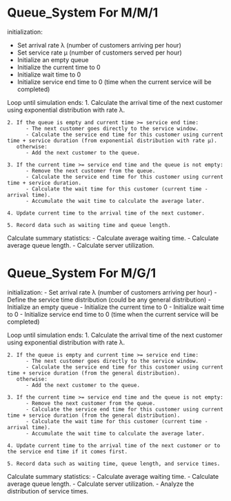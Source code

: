 # Queue_System For M/M/1
initialization:
  - Set arrival rate λ (number of customers arriving per hour)
  - Set service rate μ (number of customers served per hour)
  -  Initialize an empty queue
  - Initialize the current time to 0
  - Initialize wait time to 0
  - Initialize service end time to 0 (time when the current service will be completed)

Loop until simulation ends:
    1. Calculate the arrival time of the next customer using exponential distribution with rate λ.
    
    2. If the queue is empty and current time >= service end time:
          - The next customer goes directly to the service window.
          - Calculate the service end time for this customer using current time + service duration (from exponential distribution with rate μ).
       otherwise:
          - Add the next customer to the queue.
    
    3. If the current time >= service end time and the queue is not empty:
          - Remove the next customer from the queue.
          - Calculate the service end time for this customer using current time + service duration.
          - Calculate the wait time for this customer (current time - arrival time).
          - Accumulate the wait time to calculate the average later.
    
    4. Update current time to the arrival time of the next customer.
    
    5. Record data such as waiting time and queue length.

Calculate summary statistics:
    - Calculate average waiting time.
    - Calculate average queue length.
    - Calculate server utilization.


# Queue_System For M/G/1
initialization:
    - Set arrival rate λ (number of customers arriving per hour)
    - Define the service time distribution (could be any general distribution)
    - Initialize an empty queue
    - Initialize the current time to 0
    - Initialize wait time to 0
    - Initialize service end time to 0 (time when the current service will be completed)

Loop until simulation ends:
    1. Calculate the arrival time of the next customer using exponential distribution with rate λ.

    2. If the queue is empty and current time >= service end time:
          - The next customer goes directly to the service window.
          - Calculate the service end time for this customer using current time + service duration (from the general distribution).
       otherwise:
          - Add the next customer to the queue.
    
    3. If the current time >= service end time and the queue is not empty:
          - Remove the next customer from the queue.
          - Calculate the service end time for this customer using current time + service duration (from the general distribution).
          - Calculate the wait time for this customer (current time - arrival time).
          - Accumulate the wait time to calculate the average later.

    4. Update current time to the arrival time of the next customer or to the service end time if it comes first.
    
    5. Record data such as waiting time, queue length, and service times.

Calculate summary statistics:
    - Calculate average waiting time.
    - Calculate average queue length.
    - Calculate server utilization.
    - Analyze the distribution of service times.
